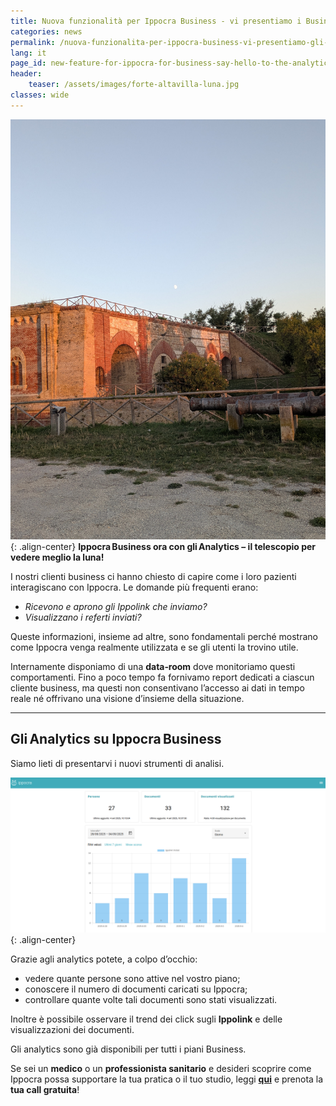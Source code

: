 ```yaml
---
title: Nuova funzionalità per Ippocra Business - vi presentiamo i Business Analytics
categories: news
permalink: /nuova-funzionalita-per-ippocra-business-vi-presentiamo-gli-analytics
lang: it
page_id: new-feature-for-ippocra-for-business-say-hello-to-the-analytics
header:
    teaser: /assets/images/forte-altavilla-luna.jpg
classes: wide
---
```


<!-- [![](img.jpg)](img.jpg) -->
![image-center](/assets/images/forte-altavilla-luna.jpg){: .align-center}
**Ippocra Business ora con gli Analytics – il telescopio per vedere meglio la luna!**  

I nostri clienti business ci hanno chiesto di capire come i loro pazienti interagiscano con Ippocra. Le domande più frequenti erano:  

- *Ricevono e aprono gli Ippolink che inviamo?*  
- *Visualizzano i referti inviati?*  

Queste informazioni, insieme ad altre, sono fondamentali perché mostrano come Ippocra venga realmente utilizzata e se gli utenti la trovino utile.  

Internamente disponiamo di una **data‑room** dove monitoriamo questi comportamenti. Fino a poco tempo fa fornivamo report dedicati a ciascun cliente business, ma questi non consentivano l’accesso ai dati in tempo reale né offrivano una visione d’insieme della situazione.  

---  

## Gli Analytics su Ippocra Business  

Siamo lieti di presentarvi i nuovi strumenti di analisi.  

[![image-center](/assets/images/analytics-ita-top.png)](/assets/images/analytics-ita-top.png){: .align-center}  

Grazie agli analytics potete, a colpo d’occhio:  

- vedere quante persone sono attive nel vostro piano;  
- conoscere il numero di documenti caricati su Ippocra;  
- controllare quante volte tali documenti sono stati visualizzati.  

Inoltre è possibile osservare il trend dei click sugli **Ippolink** e delle visualizzazioni dei documenti.  

Gli analytics sono già disponibili per tutti i piani Business.  

Se sei un **medico** o un **professionista sanitario** e desideri scoprire come Ippocra possa supportare 
la tua pratica o il tuo studio, leggi **[qui](https://ippocra.com/business)** e prenota la **tua call gratuita**!